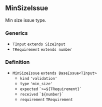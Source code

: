 MinSizeIssue
------------

Min size issue type.

### Generics

*   `TInput` `extends SizeInput`
*   `TRequirement` `extends number`

### Definition

*   `MinSizeIssue` `extends BaseIssue<TInput>`
    *   `kind` `'validation'`
    *   `type` `'min_size'`
    *   `expected` `` `>=${TRequirement}` ``
    *   `received` `` `${number}` ``
    *   `requirement` `TRequirement`